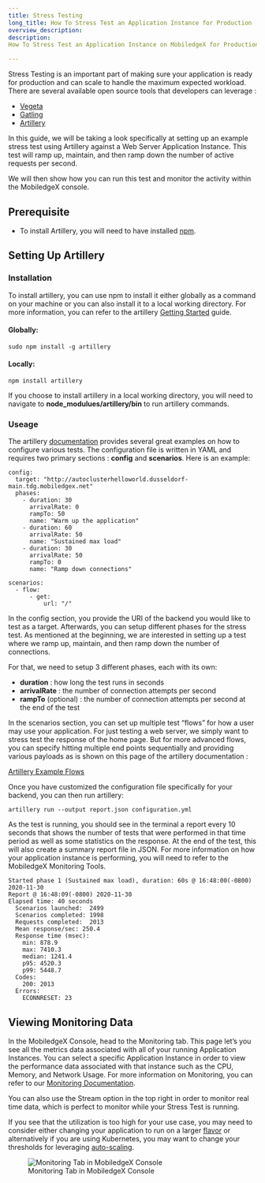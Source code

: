 ```yaml
---
title: Stress Testing
long_title: How To Stress Test an Application Instance for Production
overview_description:
description:
How To Stress Test an Application Instance on MobiledgeX for Production Deployments

---
```


Stress Testing is an important part of making sure your application is ready for production and can scale to handle the maximum expected workload. There are several available open source tools that developers can leverage :

- [Vegeta](https://github.com/tsenart/vegeta)
- [Gatling](https://gatling.io/)
- [Artillery](https://artillery.io/)

In this guide, we will be taking a look specifically at setting up an example stress test using Artillery against a Web Server Application Instance. This test will ramp up, maintain, and then ramp down the number of active requests per second.

We will then show how you can run this test and monitor the activity within the MobiledgeX console.

## Prerequisite

- To install Artillery, you will need to have installed [npm](https://www.npmjs.com/).

## Setting Up Artillery

### Installation

To install artillery, you can use npm to install it either globally as a command on your machine or you can also install it to a local working directory. For more information, you can refer to the artillery [Getting Started](https://artillery.io/docs/guides/getting-started/installing-artillery.html#System-requirements) guide.

#### Globally:

`sudo npm install -g artillery`

#### Locally:

`npm install artillery`

If you choose to install artillery in a local working directory, you will need to navigate to **node_modulues/artillery/bin** to run artillery commands.

### Useage

The artillery [documentation](https://artillery.io/docs/guides/guides/test-script-reference.html#Overview) provides several great examples on how to configure various tests. The configuration file is written in YAML and requires two primary sections : **config** and **scenarios**. Here is an example:

```
config:
  target: "http://autoclusterhelloworld.dusseldorf-main.tdg.mobiledgex.net"
  phases:
    - duration: 30
      arrivalRate: 0
      rampTo: 50
      name: "Warm up the application"
    - duration: 60
      arrivalRate: 50
      name: "Sustained max load"
    - duration: 30
      arrivalRate: 50
      rampTo: 0
      name: "Ramp down connections"

scenarios:
  - flow:
      - get:
          url: "/"

```

In the config section, you provide the URI of the backend you would like to test as a target. Afterwards, you can setup different phases for the stress test. As mentioned at the beginning, we are interested in setting up a test where we ramp up, maintain, and then ramp down the number of connections.

For that, we need to setup 3 different phases, each with its own:

- **duration** : how long the test runs in seconds
- **arrivalRate** : the number of connection attempts per second
- **rampTo** (optional) : the number of connection attempts per second at the end of the test

In the scenarios section, you can set up multiple test “flows” for how a user may use your application. For just testing a web server, we simply want to stress test the response of the home page. But for more advanced flows, you can specify hitting multiple end points sequentially and providing various payloads as is shown on this page of the artillery documentation :

[Artillery Example Flows](https://artillery.io/docs/guides/getting-started/core-concepts.html#Putting-it-all-together)

Once you have customized the configuration file specifically for your backend, you can then run artillery:

`artillery run --output report.json configuration.yml`

As the test is running, you should see in the terminal a report every 10 seconds that shows the number of tests that were performed in that time period as well as some statistics on the response. At the end of the test, this will also create a summary report file in JSON. For more information on how your application instance is performing, you will need to refer to the MobiledgeX Monitoring Tools.

```
Started phase 1 (Sustained max load), duration: 60s @ 16:48:00(-0800) 2020-11-30
Report @ 16:48:09(-0800) 2020-11-30
Elapsed time: 40 seconds
  Scenarios launched:  2499
  Scenarios completed: 1998
  Requests completed:  2013
  Mean response/sec: 250.4
  Response time (msec):
    min: 878.9
    max: 7410.3
    median: 1241.4
    p95: 4520.3
    p99: 5448.7
  Codes:
    200: 2013
  Errors:
    ECONNRESET: 23

```

## Viewing Monitoring Data

In the MobiledgeX Console, head to the Monitoring tab. This page let’s you see all the metrics data associated with all of your running Application Instances. You can select a specific Application Instance in order to view the performance data associated with that instance such as the CPU, Memory, and Network Usage. For more information on Monitoring, you can refer to our [Monitoring Documentation](/deployments/monitoring-and-metrics).

You can also use the Stream option in the top right in order to monitor real time data, which is perfect to monitor while your Stress Test is running.

If you see that the utilization is too high for your use case, you may need to consider either changing your application to run on a larger [flavor](/deployments/deployment-workflow/flavors) or alternatively if you are using Kubernetes, you may want to change your thresholds for leveraging [auto-scaling](/deployments/application-runtime/autoscale).

<figure class="half">
  <img src="/assets/stress-test/monitoring-stress-test.png" class="img-fluid slb" alt="Monitoring Tab in MobiledgeX Console">
  <figcaption>Monitoring Tab in MobiledgeX Console</figcaption>

</figure>

